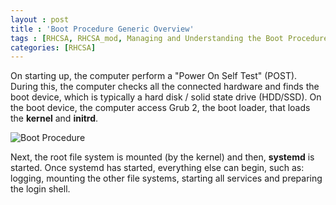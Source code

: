 ```yaml
---
layout : post
title : 'Boot Procedure Generic Overview'
tags : [RHCSA, RHCSA_mod, Managing and Understanding the Boot Procedure, Boot Procedure Generic Overview]
categories: [RHCSA]
---
```



On starting up, the computer perform a "Power On Self Test" (POST).
During this, the computer checks all the connected hardware and finds
the boot device, which is typically a hard disk / solid state drive
(HDD/SSD). On the boot device, the computer access Grub 2, the boot
loader, that loads the **kernel** and **initrd**.

![Boot
Procedure<span label="fig:3 Boot Procedure"></span>](RHCSA/Mod3/chapters/3.19.a)

Next, the root file system is mounted (by the kernel) and then,
**systemd** is started. Once systemd has started, everything else can
begin, such as: logging, mounting the other file systems, starting all
services and preparing the login shell.
